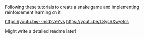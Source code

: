 Following these tutorials to create a snake game and implementing reinforcement learning on it

https://youtu.be/--nsd2ZeYvs
https://youtu.be/L8ypSXwyBds





Might write a detailed readme later!